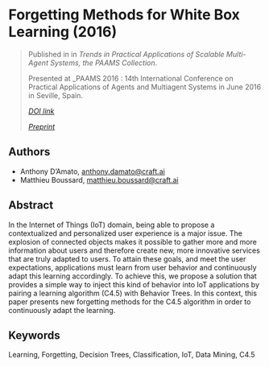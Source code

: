 # Forgetting Methods for White Box Learning (2016) #

> Published in in _Trends in Practical Applications of Scalable Multi-Agent Systems, the PAAMS Collection_.
>
> Presented at _PAAMS 2016 : 14th International Conference on Practical Applications of Agents and Multiagent Systems in June 2016 in Seville, Spain.
>
> [_DOI link_](https://doi.org/10.1007/978-3-319-40159-1_19)
>
> [_Preprint_](2016-forgetting-methods-for-white-box-learning.pdf)

## Authors ##

- Anthony D’Amato, <anthony.damato@craft.ai>
- Matthieu Boussard, <matthieu.boussard@craft.ai>

## Abstract ##

In the Internet of Things (IoT) domain, being able to propose a contextualized and personalized user experience is a major issue. The explosion of connected objects makes it possible to gather more and more information about users and therefore create new, more innovative services that are truly adapted to users. To attain these goals, and meet the user expectations, applications must learn from user behavior and continuously adapt this learning accordingly. To achieve this, we propose a solution that provides a simple way to inject this kind of behavior into IoT applications by pairing a learning algorithm (C4.5) with Behavior Trees. In this context, this paper presents new forgetting methods for the C4.5 algorithm in order to continuously adapt the learning.

## Keywords ##

Learning, Forgetting, Decision Trees, Classification, IoT, Data Mining, C4.5